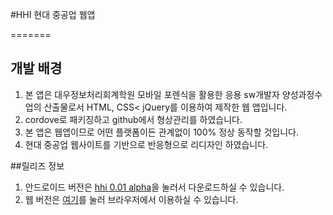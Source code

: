 #HHI
현대 중공업 웹앱

=======
## 개발 배경
1. 본 앱은 대우정보처리회계학원 모바일 포렌식을 활용한 응용 sw개발자 양성과정수업의 산출물로서 HTML, CSS< jQuery를 이용하여 제작한 웹 앱입니다.
2. cordove로 패키징하고 github에서 형상관리를 하였습니다.
3. 본 앱은 웹앱이므로 어떤 플랫폼이든 관계없이 100% 정상 동작할 것입니다.
4. 현대 중공업 웹사이트를 기반으로 반응형으로 리디자인 하였습니다. 

##릴리즈 정보
1. 안드로이드 버전은 [hhi 0.01 alpha](#)을 눌러서 다운로드하실 수 있습니다. 
2. 웹 버전은 [여기](http://jhg097.dothome.co.kr/hhi)를 눌러 브라우저에서 이용하실 수 있습니다. 


